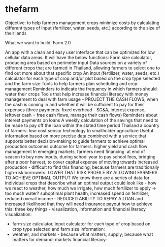 # thefarm
Objective: to help farmers management crops minimize costs by calculating different types of input (fertilizer, water, seeds, etc.) according to the size of their lands

What we want to build: Farm 2.0

An app with a clean and easy user interface that can be optimized for low cellular data areas. It will have the below functions: 
Farm size calculator, producing area based on perimeter input 
Data sources on a variety of different crops that are farmed in Thailand, allowing farmers to select one to find out more about that specific crop 
An input (fertilizer, water, seeds, etc.) calculator for each type of crop and/or plot based on the crop type selected and the farm size 
Tools to help farmers plan scheduling and crop management
Reminders to indicate the frequency in which farmers should water their crops
Tools that help increase financial literacy with money management to deal with farm usage - PROJECT THE CASH FLOWS, when the cash is coming in and whether it will be sufficient to pay for their expenses (three payments: fixed overhead - SG&A, interest expense, leftover cash = free cash flows, manage their cash flows) 
Reminders about interest payments on loans
A weekly calculation of the savings that need to be made to pay off the loan within the stated time period 
Thailand a country of farmers: low-cost sensor technology to smallholder agriculture
Useful information based on more precise data combined with a service that supports better decision-making to guide farmers to achieve optimal production outcomes 
outcome for farmers: higher yield and cash flow management
In emerging markets, farmers need financing: at end of season to buy new inputs, during school year to pay school fees, bridging after a poor harvest, to cover capital expense of moving towards increased production - difficult to find this financing, because farmers are traditionally high-risk borrowers. 
LOWER THAT RISK PROFILE BY ALLOWING FARMERS TO ACHIEVE OPTIMAL OUTPUT 
We know there are a series of data for individual crops that describe what an optimal output could look like - how we react to weather, how much we irrigate, how much fertilizer to apply → too much water? suboptimal plant health, increased spend on fertilizer, reduced overall income - REDUCED ABILITY TO REPAY A LOAN and increased likelihood that they will need insurance payout 
how to achieve this: three key things - visualization, information and financial literacy
visualization: 
- farm size calculator, input calculator for each type of crop based on crop type selected and farm size
information:
- weather, and markets - because what matters, supply; because what matters for demand: markets 
financial literacy:
